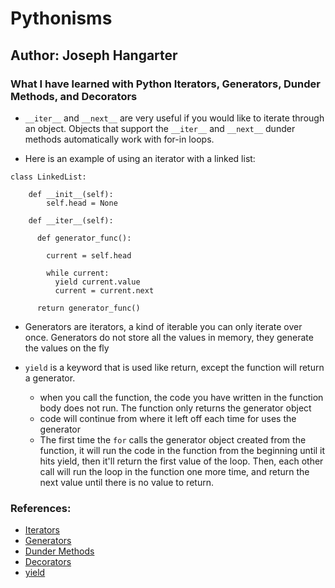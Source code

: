 # Pythonisms

## Author: Joseph Hangarter

### What I have learned with Python Iterators, Generators, Dunder Methods, and Decorators

* `__iter__` and `__next__` are very useful if you would like to iterate through an object. Objects that support the `__iter__` and `__next__` dunder methods automatically work with for-in loops.

* Here is an example of using an iterator with a linked list:
```
class LinkedList:

    def __init__(self):
        self.head = None

    def __iter__(self):

      def generator_func():

        current = self.head

        while current:
          yield current.value
          current = current.next

      return generator_func()
``` 
* Generators are iterators, a kind of iterable you can only iterate over once. Generators do not store all the values in memory, they generate the values on the fly

* `yield` is a keyword that is used like return, except the function will return a generator.
    * when you call the function, the code you have written in the function body does not run. The function only returns the generator object
    * code will continue from where it left off each time for uses the generator
    * The first time the `for` calls the generator object created from the function, it will run the code in the function from the beginning until it hits yield, then it'll return the first value of the loop. Then, each other call will run the loop in the function one more time, and return the next value until there is no value to return.
    
### References:
* [Iterators](https://dbader.org/blog/python-iterators)
* [Generators](https://dbader.org/blog/python-generators)
* [Dunder Methods](https://dbader.org/blog/python-dunder-methods)
* [Decorators](https://realpython.com/primer-on-python-decorators/)
* [yield](https://stackoverflow.com/questions/231767/what-does-the-yield-keyword-do)
